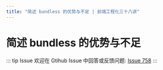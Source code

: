 ```yaml
---
title: "简述 bundless 的优势与不足 | 前端工程化三十八讲"
---
```


# 简述 bundless 的优势与不足

::: tip Issue
欢迎在 Gtihub Issue 中回答或反馈问题: [Issue 758](https://github.com/shfshanyue/Daily-Question/issues/758)
:::
